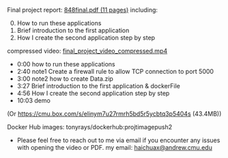 
Final project report:
[848final.pdf (11 pages)](848final.pdf) 
including:

0. How to run these applications
1. Brief introduction to the first application
2. How I create the second application step by step

compressed video:
[final_project_video_compressed.mp4](final_project_video_compressed.mp4)

- 0:00 how to run these applications
- 2:40 note1 Create a firewall rule to allow TCP connection to port 5000
- 3:00 note2 how to create Data.zip
- 3:27 Brief introduction to the first application & dockerFile
- 4:56 How I create the second application step by step
- 10:03 demo

(Or https://cmu.box.com/s/elinym7u27rmrh5bd5r5ycbtq3p5404s (43.4MB))

Docker Hub images:
tonyrays/dockerhub:projtimagepush2

- Please feel free to reach out to me via email if you encounter any issues with opening the video or PDF.
my email: haichuax@andrew.cmu.edu

